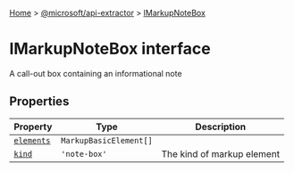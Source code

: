 [Home](./index) &gt; [@microsoft/api-extractor](./api-extractor.md) &gt; [IMarkupNoteBox](./api-extractor.imarkupnotebox.md)

# IMarkupNoteBox interface

A call-out box containing an informational note

## Properties

|  Property | Type | Description |
|  --- | --- | --- |
|  [`elements`](./api-extractor.imarkupnotebox.elements.md) | `MarkupBasicElement[]` |  |
|  [`kind`](./api-extractor.imarkupnotebox.kind.md) | `'note-box'` | The kind of markup element |

